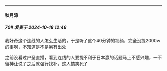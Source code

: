 ﻿
*****

####  秋月涼  
##### 70#       发表于 2024-10-18 12:46

我好奇这个连线的人怎么生活的，于是听了这个40分钟的视频，完全没提2000w的事啊，不知道是不是另有出处

之前没看过户圣直播，看到连线的人要提不利于日本赢的话题马上不感兴趣，一不留神让说了之后就强行找补，这人搞笑死了

